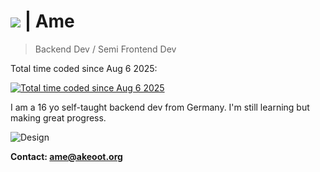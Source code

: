 # [![](https://skillicons.dev/icons?i=github)](https://github.com/Akeoott) | Ame

> Backend Dev / Semi Frontend Dev

Total time coded since Aug 6 2025:

[![Total time coded since Aug 6 2025](https://wakatime.com/badge/user/18b1aa2a-ab98-4287-a1ca-4e0759ac7380.svg)](https://wakatime.com/@18b1aa2a-ab98-4287-a1ca4e0759ac7380)

I am a 16 yo self-taught backend dev from Germany.
I'm still learning but making great progress.

![Design](https://skillicons.dev/icons?i=cs,dotnet,py,bash,arch,linux,cloudflare,html,css,js)

**Contact: ame@akeoot.org**
